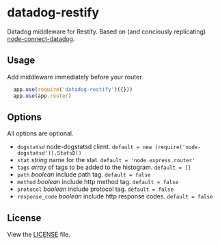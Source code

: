 # datadog-restify

Datadog middleware for Restify. Based on (and conciously replicating) [node-connect-datadog](github.com/AppPress/node-connect-datadog).

## Usage

Add middleware immediately before your router.

``` js
  app.use(require('datadog-restify')({}))
  app.use(app.router)
```

## Options

All options are optional.

* `dogstatsd` node-dogstatsd client. `default = new (require('node-dogstatsd')).StatsD()`
* `stat` *string* name for the stat. `default = 'node.express.router'`
* `tags` *array* of tags to be added to the histogram. `default = []`
* `path` *boolean* include path tag. `default = false`
* `method` *boolean* include http method tag. `default = false`
* `protocol` *boolean* include protocol tag. `default = false`
* `response_code` *boolean* include http response codes. `default = false`

## License

View the [LICENSE](https://github.com/jpwilliams/datadog-restify/blob/master/README.md) file.

